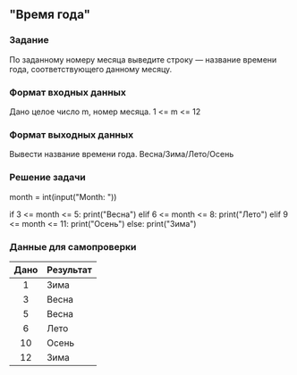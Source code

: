 ## "Время года"

### Задание

По заданному номеру месяца выведите строку — название времени года, соответствующего данному месяцу.

### Формат входных данных

Дано целое число m, номер месяца. 1 <= m <= 12

### Формат выходных данных

Вывести название времени года. Весна/Зима/Лето/Осень

### Решение задачи

month = int(input("Month: "))

if 3 <= month <= 5:
    print("Весна")
elif 6 <= month <= 8:
    print("Лето")
elif 9 <= month <= 11:
    print("Осень")
else:
    print("Зима")

### Данные для самопроверки

| Дано | Результат |
| :---: | --- |
|    1    | Зима |
|    3    | Весна  |
|    5    | Весна  |
|    6    | Лето  |
|    10    | Осень  |
|    12    | Зима  |
